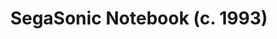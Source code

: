 ---
title: SegaSonic Notebook (c. 1993)
description: A notebook featuring the SegaSonic branding
source: https://mdshock.com/2018/10/15/the-sega-vs-taito-trademark-dispute-why-sonic-was-rebranded-as-segasonic-in-japanese-arcades/
image: /images/SegaSonic-notebook.jpg
dimensions: [400, 578]
tags: 
  - sonic the hedgehog
  - posters
dateAdded: '2 Jul 2025'
---